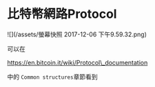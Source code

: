 # 比特幣網路Protocol

![](/assets/螢幕快照 2017-12-06 下午9.59.32.png)

可以在

https://en.bitcoin.it/wiki/Protocol\_documentation

中的 `Common structures`章節看到

